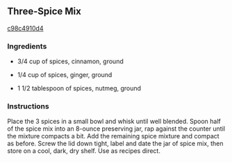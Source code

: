 ## Three-Spice Mix

[c98c4910d4](http://www.foodnetwork.com/recipes/three-spice-mix-recipe.html)

### Ingredients

 - 3/4 cup of spices, cinnamon, ground

 - 1/4 cup of spices, ginger, ground

 - 1 1/2 tablespoon of spices, nutmeg, ground

### Instructions

Place the 3 spices in a small bowl and whisk until well blended. Spoon half of the spice mix into an 8-ounce preserving jar, rap against the counter until the mixture compacts a bit. Add the remaining spice mixture and compact as before. Screw the lid down tight, label and date the jar of spice mix, then store on a cool, dark, dry shelf. Use as recipes direct.